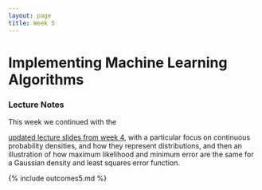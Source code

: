 ```yaml
---
layout: page
title: Week 5
---
```


Implementing Machine Learning Algorithms
========================================

### Lecture Notes

This week we continued with the

[updated lecture slides from week 4](./assets/w4_unsupervisedAndProbabilities.pdf), with a particular focus on continuous probability densities, and how they represent distributions, and then an illustration of how maximum likelihood and minimum error are the same for a Gaussian density and least squares error function.

{% include outcomes5.md %}